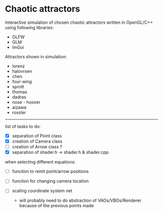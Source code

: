 # Chaotic attractors #

Interactive simulation of chosen chaotic attractors written in OpenGL/C++ using following libraries: 
* GLFW
* GLM
* ImGui

Attractors shown in simulation:
* lorenz 
* halovrsen
* chen
* four-wing
* sprott
* thomas
* dadras
* nose - hoover
* aizawa
* rossler

------------------------------------------------------------------------------------------------

list of tasks to do:

- [x] separation of Point class
- [x] creation of Camera class
- [ ] creation of Arrow class ? 
- [x] separation of shader.h -> shader.h & shader.cpp

when selecting different equations:
- [ ] function to reinit point/arrow positions
- [ ] function for changing camera location
- [ ] scaling coordinate system net

  * will probably need to do abstraction of VAOs/VBOs/Renderer because of the previous points made

